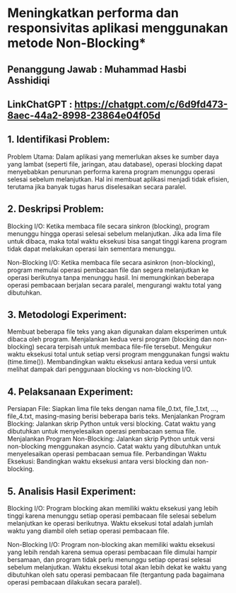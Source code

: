 # **Meningkatkan performa dan responsivitas aplikasi menggunakan metode Non-Blocking***
## Penanggung Jawab : Muhammad Hasbi Asshidiqi
## LinkChatGPT      : https://chatgpt.com/c/6d9fd473-8aec-44a2-8998-23864e04f05d

## 1. Identifikasi Problem:
Problem Utama: Dalam aplikasi yang memerlukan akses ke sumber daya yang lambat (seperti file, jaringan, atau database), operasi blocking dapat menyebabkan penurunan performa karena program menunggu operasi selesai sebelum melanjutkan. Hal ini membuat aplikasi menjadi tidak efisien, terutama jika banyak tugas harus diselesaikan secara paralel.

## 2. Deskripsi Problem:
Blocking I/O: Ketika membaca file secara sinkron (blocking), program menunggu hingga operasi selesai sebelum melanjutkan. Jika ada lima file untuk dibaca, maka total waktu eksekusi bisa sangat tinggi karena program tidak dapat melakukan operasi lain sementara menunggu.

Non-Blocking I/O: Ketika membaca file secara asinkron (non-blocking), program memulai operasi pembacaan file dan segera melanjutkan ke operasi berikutnya tanpa menunggu hasil. Ini memungkinkan beberapa operasi pembacaan berjalan secara paralel, mengurangi waktu total yang dibutuhkan.

## 3. Metodologi Experiment:
Membuat beberapa file teks yang akan digunakan dalam eksperimen untuk dibaca oleh program.
Menjalankan kedua versi program (blocking dan non-blocking) secara terpisah untuk membaca file-file tersebut.
Mengukur waktu eksekusi total untuk setiap versi program menggunakan fungsi waktu (time.time()).
Membandingkan waktu eksekusi antara kedua versi untuk melihat dampak dari penggunaan blocking vs non-blocking I/O.

## 4. Pelaksanaan Experiment:
Persiapan File: Siapkan lima file teks dengan nama file_0.txt, file_1.txt, ..., file_4.txt, masing-masing berisi beberapa baris teks.
Menjalankan Program Blocking:
Jalankan skrip Python untuk versi blocking.
Catat waktu yang dibutuhkan untuk menyelesaikan operasi pembacaan semua file.
Menjalankan Program Non-Blocking:
Jalankan skrip Python untuk versi non-blocking menggunakan asyncio.
Catat waktu yang dibutuhkan untuk menyelesaikan operasi pembacaan semua file.
Perbandingan Waktu Eksekusi:
Bandingkan waktu eksekusi antara versi blocking dan non-blocking.

## 5. Analisis Hasil Experiment:
Blocking I/O: Program blocking akan memiliki waktu eksekusi yang lebih tinggi karena menunggu setiap operasi pembacaan file selesai sebelum melanjutkan ke operasi berikutnya. Waktu eksekusi total adalah jumlah waktu yang diambil oleh setiap operasi pembacaan file.

Non-Blocking I/O: Program non-blocking akan memiliki waktu eksekusi yang lebih rendah karena semua operasi pembacaan file dimulai hampir bersamaan, dan program tidak perlu menunggu setiap operasi selesai sebelum melanjutkan. Waktu eksekusi total akan lebih dekat ke waktu yang dibutuhkan oleh satu operasi pembacaan file (tergantung pada bagaimana operasi pembacaan dilakukan secara paralel).
